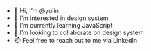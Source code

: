 - 👋 Hi, I’m @yulin
- 👀 I’m interested in design system
- 🌱 I’m currently learning JavaScript
- 💞️ I’m looking to collaborate on design system
- 📫 Feel free to reach out to me via LinkedIn

<!---
yulindesign/yulindesign is a ✨ special ✨ repository because its `README.md` (this file) appears on your GitHub profile.
You can click the Preview link to take a look at your changes.
--->
